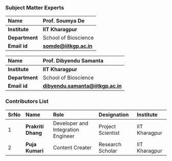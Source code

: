 ### Subject Matter Experts

<b>Name  | <b> Prof. Soumya De 
:--|:--|
<b> Institute | <b>  IIT Kharagpur
<b> Department |  School of Bioscience
<b> Email id|     <b>  somde@iitkgp.ac.in


<b>Name  | <b>  Prof. Dibyendu Samanta 
:--|:--|
<b> Institute | <b>  IIT Kharagpur
<b> Department |  School of Bioscience
<b> Email id|     <b>  dibyendu.samanta@iitkgp.ac.in



### Contributors List
SrNo | Name |  Role | Designation | Institute| 
:--|:--|:--|:--|:--|
1 | **Prakriti Dhang** | Developer and Integration Engineer | Project Scientist |  IIT Kharagpur |
2 | **Puja Kumari** | Content Creater | Research Scholar  | IIT Kharagpur |
